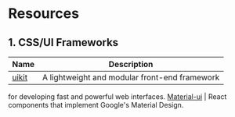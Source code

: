 # Resources

## 1. CSS/UI Frameworks
Name | Description 
-----| -------------
[uikit](https://getuikit.com) | A lightweight and modular front-end framework
for developing fast and powerful web interfaces.
[Material-ui](https://material-ui.com/) | React components that implement Google's Material Design.
